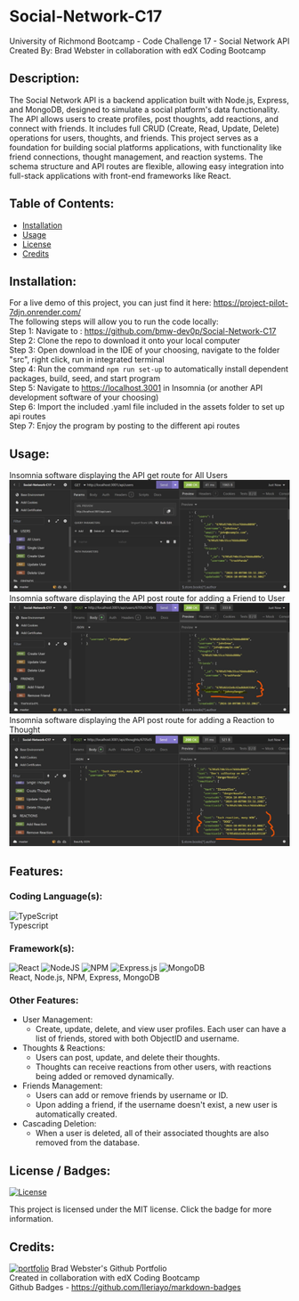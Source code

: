 # Social-Network-C17
University of Richmond Bootcamp - Code Challenge 17 - Social Network API
Created By: Brad Webster in collaboration with edX Coding Bootcamp
## Description:
The Social Network API is a backend application built with Node.js, Express, and MongoDB, designed to simulate a social platform's data functionality. The API allows users to create profiles, post thoughts, add reactions, and connect with friends. It includes full CRUD (Create, Read, Update, Delete) operations for users, thoughts, and friends. This project serves as a foundation for building social platforms applications, with functionality like friend connections, thought management, and reaction systems. The schema structure and API routes are flexible, allowing easy integration into full-stack applications with front-end frameworks like React.

## Table of Contents:
  * [Installation](#installation)
  * [Usage](#usage)
  * [License](#license)
  * [Credits](#credits)
## Installation: 
  For a live demo of this project, you can just find it here:
  https://project-pilot-7djn.onrender.com/
  <br/>The following steps will allow you to run the code locally:
  <br/>Step 1: Navigate to : https://github.com/bmw-dev0p/Social-Network-C17
  <br/>Step 2: Clone the repo to download it onto your local computer
  <br/>Step 3: Open download in the IDE of your choosing, navigate to the folder "src", right click, run in integrated terminal
  <br/>Step 4: Run the command ```npm run set-up``` to automatically install dependent packages, build, seed, and start program 
  <br/>Step 5: Navigate to https://localhost.3001 in Insomnia (or another API development software of your choosing)
  <br/>Step 6: Import the included .yaml file included in the assets folder to set up api routes
  <br/>Step 7: Enjoy the program by posting to the different api routes

## Usage:
  Insomnia software displaying the API get route for All Users
  <br/>![allUser](https://github.com/bmw-dev0p/Social-Network-C17/blob/main/src/assets/readme1.jpg?raw=true)
  <br/> Insomnia software displaying the API post route for adding a Friend to User
  <br/>![home](https://github.com/bmw-dev0p/Social-Network-C17/blob/main/src/assets/readme2.jpg?raw=true)
  <br/> Insomnia software displaying the API post route for adding a Reaction to Thought
  <br/>![home](https://github.com/bmw-dev0p/Social-Network-C17/blob/main/src/assets/readme3.jpg?raw=true)

## Features:
### Coding Language(s): 
![TypeScript](https://img.shields.io/badge/typescript-%23007ACC.svg?style=for-the-badge&logo=typescript&logoColor=white) 
<br/>Typescript
### Framework(s):
![React](https://img.shields.io/badge/react-%2320232a.svg?style=for-the-badge&logo=react&logoColor=%2361DAFB) 
![NodeJS](https://img.shields.io/badge/node.js-6DA55F?style=for-the-badge&logo=node.js&logoColor=white)
![NPM](https://img.shields.io/badge/NPM-%23CB3837.svg?style=for-the-badge&logo=npm&logoColor=white)
![Express.js](https://img.shields.io/badge/express.js-%23404d59.svg?style=for-the-badge&logo=express&logoColor=%2361DAFB)
![MongoDB](https://img.shields.io/badge/MongoDB-%234ea94b.svg?style=for-the-badge&logo=mongodb&logoColor=white)
<br/>React, Node.js, NPM, Express, MongoDB
### Other Features: 
- User Management: 
  - Create, update, delete, and view user profiles. Each user can have a list of friends, stored with both ObjectID and username.
- Thoughts & Reactions:
  - Users can post, update, and delete their thoughts.
  - Thoughts can receive reactions from other users, with reactions being added or removed dynamically.
- Friends Management:
  - Users can add or remove friends by username or ID.
  - Upon adding a friend, if the username doesn't exist, a new user is automatically created.
- Cascading Deletion:
  - When a user is deleted, all of their associated thoughts are also removed from the database.

## License / Badges:
[![License](https://img.shields.io/badge/License-MIT-blue.svg)](https://opensource.org/licenses/MIT) 
    
This project is licensed under the MIT license. Click the badge for more information.
## Credits:
[![portfolio](https://img.shields.io/badge/my_portfolio-000?style=for-the-badge&logo=ko-fi&logoColor=white)](https://github.com/bmw-dev0p)
Brad Webster's Github Portfolio
<br/>Created in collaboration with edX Coding Bootcamp
<br/>Github Badges - https://github.com/Ileriayo/markdown-badges
  


